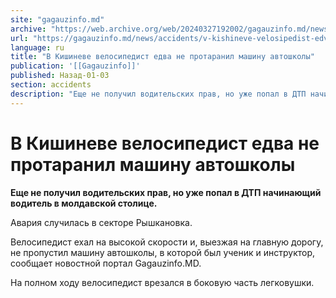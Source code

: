 ```yaml
---
site: "gagauzinfo.md"
archive: "https://web.archive.org/web/20240327192002/gagauzinfo.md/news/accidents/v-kishineve-velosipedist-edva-ne-protaranil-mashinu-avtoshkoli"
url: "https://gagauzinfo.md/news/accidents/v-kishineve-velosipedist-edva-ne-protaranil-mashinu-avtoshkoli"
language: ru
title: "В Кишиневе велосипедист едва не протаранил машину автошколы"
publication: '[[Gagauzinfo]]'
published: Назад-01-03
section: accidents
description: "Еще не получил водительских прав, но уже попал в ДТП начинающий водитель в молдавской столице."
---
```


# В Кишиневе велосипедист едва не протаранил машину автошколы

**Еще не получил водительских прав, но уже попал в ДТП начинающий водитель в молдавской столице.**

Авария случилась в секторе Рышкановка.

Велосипедист ехал на высокой скорости и, выезжая на главную дорогу, не пропустил машину автошколы, в которой был ученик и инструктор, сообщает новостной портал Gagauzinfo.MD.

На полном ходу велосипедист врезался в боковую часть легковушки.